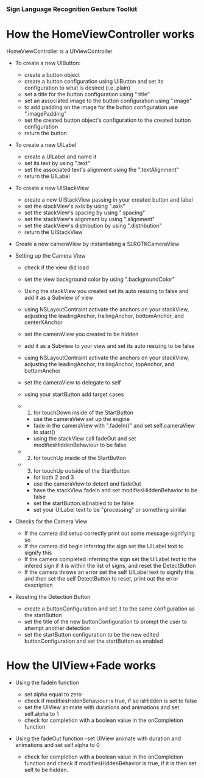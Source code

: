 ### Sign Language Recognition Gesture Toolkit

# How the HomeViewController works

HomeViewController is a UIViewController

* To create a new UIButton:
    - create a button object
    - create a button configuration using UIButton and set its configuration to what is desired (i.e. plain)
    - set a title for the button configuration using ".title"
    - set an associated image to the button configuration using ".image"
    - to add padding on the image for the button configuration use ".imagePadding"
    - set the created button object's configuration to the created button configuration
    - return the button

* To create a new UILabel
    - create a UILabel and name it
    - set its text by using ".text"
    - set the associated text's alignment using the ".textAlignment"
    - return the UILabel

* To create a new UIStackView
    - create a new UIStackView passing in your created button and label
    - set the stackView's axis by using ".axis"
    - set the stackView's spacing by using ".spacing"
    - set the stackView's alignment by using ".alignment"
    - set the stackView's distribution by using ".distribution"
    - return the UIStackView

* Create a new cameraView by instantiating a SLRGTKCameraView

* Setting up the Camera View
    - check if the view did load
    - set the view background color by using ".backgroundColor"
    - Using the stackView you created set its auto resizing to false and add it as a Subview of view
    - using NSLayoutContraint activate the anchors on your stackView, adjusting the leadingAnchor, trailingAnchor, bottomAnchor, and centerXAnchor
    - set the cameraView you created to be hidden
    - add it as a Subview to your view and set its auto resizing to be false
     - using NSLayoutContraint activate the anchors on your stackView, adjusting the leadingAnchor, trailingAnchor, topAnchor, and bottomAnchor
     - set the cameraView to delegate to self
     - using your startButton add target cases
     - 1. for touchDown inside of the StartButton
        - use the cameraView set up the engine
        - fade in the cameraView with ".fadeIn()" and set self.cameraView to start()
        - using the stackView call fadeOut and set modifiesHiddenBehaviour to be false

     - 2. for touchUp inside of the StartButton
     - 3. for touchUp outside of the StartButton
        - for both 2 and 3
        - use the cameraView to detect and fadeOut
        - have the stackView fadeIn and set modifiesHiddenBehavior to be false
        - set the startButton.isEnabled to be false
        - set your UILabel text to be "processing" or something similar

* Checks for the Camera View
    - If the camera did setup correctly print out some message signifying so
    - If the camera did begin inferring the sign set the UILabel text to signify this
    - If the camera completed inferring the sign set the UILabel text to the infered sign if it is within the list of signs, and reset the DetectButton
    - If the camera throws an error set the self UILabel text to signify this and then set the self DetectButton to reset, print out the error description

* Reseting the Detection Button
    - create a buttonConfiguration and set it to the same configuration as the startButton
    - set the title of the new buttonConfiguration to prompt the user to attempt another detection
    - set the startButton configuration to be the new edited buttonConfiguration and set the startButton as enabled
     

# How the UIView+Fade works

* Using the fadeIn function
    - set alpha equal to zero
    - check if modifiesHidenBehaviour is true, if so isHidden is set to false
    - set the UIView animate with durations and animations and set self.alpha to 1
    - check for completion with a boolean value in the onCompletion function

* Using the fadeOut function
    -set UIView animate with duration and animations and set self.alpha to 0
    - check for completion with a boolean value in the onCompletion function and check if modifiesHiddenBehavior is true, if it is then set self to be hidden.